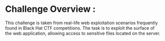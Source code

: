 # Challenge Overview : 

This challenge is taken from real-life web exploitation scenarios frequently found in Black Hat CTF competitions. The task is to exploit the surface of the web application, allowing access to sensitive files located on the server.
